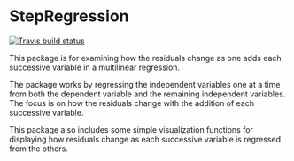 # StepRegression
<!-- badges: start -->
[![Travis build status](https://travis-ci.com/cmpear/StepRegression.svg?branch=master)](https://travis-ci.com/cmpear/StepRegression)
<!-- badges: end -->

This package is for examining how the residuals change as one adds each successive variable in a multilinear regression.

The package works by regressing the independent variables one at a time from both the dependent variable and the remaining independent variables.  The focus is on how the residuals change with the addition of each successive variable.

This package also includes some simple visualization functions for displaying how residuals change as each successive variable is regressed from the others.
